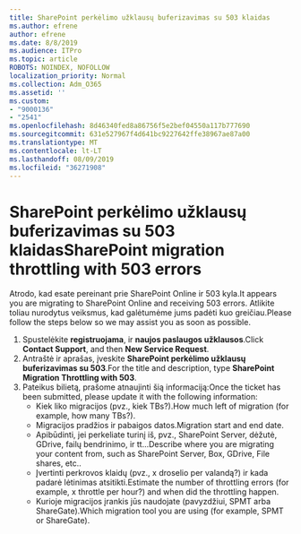 ```yaml
---
title: SharePoint perkėlimo užklausų buferizavimas su 503 klaidas
ms.author: efrene
author: efrene
ms.date: 8/8/2019
ms.audience: ITPro
ms.topic: article
ROBOTS: NOINDEX, NOFOLLOW
localization_priority: Normal
ms.collection: Adm_O365
ms.assetid: ''
ms.custom:
- "9000136"
- "2541"
ms.openlocfilehash: 8d46340fed8a86756f5e2bef04550a117b777690
ms.sourcegitcommit: 631e527967f4d641bc9227642ffe38967ae87a00
ms.translationtype: MT
ms.contentlocale: lt-LT
ms.lasthandoff: 08/09/2019
ms.locfileid: "36271908"
---
```

# <a name="sharepoint-migration-throttling-with-503-errors"></a><span data-ttu-id="d724a-102">SharePoint perkėlimo užklausų buferizavimas su 503 klaidas</span><span class="sxs-lookup"><span data-stu-id="d724a-102">SharePoint migration throttling with 503 errors</span></span>

<span data-ttu-id="d724a-103">Atrodo, kad esate pereinant prie SharePoint Online ir 503 kyla.</span><span class="sxs-lookup"><span data-stu-id="d724a-103">It appears you are migrating to SharePoint Online and receiving 503 errors.</span></span> <span data-ttu-id="d724a-104">Atlikite toliau nurodytus veiksmus, kad galėtumėme jums padėti kuo greičiau.</span><span class="sxs-lookup"><span data-stu-id="d724a-104">Please follow the steps below so we may assist you as soon as possible.</span></span> 

1. <span data-ttu-id="d724a-105">Spustelėkite **registruojama**, ir **naujos paslaugos užklausos**.</span><span class="sxs-lookup"><span data-stu-id="d724a-105">Click **Contact Support**, and then **New Service Request**.</span></span>
2. <span data-ttu-id="d724a-106">Antraštė ir aprašas, įveskite **SharePoint perkėlimo užklausų buferizavimas su 503**.</span><span class="sxs-lookup"><span data-stu-id="d724a-106">For the title and description, type **SharePoint Migration Throttling with 503**.</span></span>
3. <span data-ttu-id="d724a-107">Pateikus bilietą, prašome atnaujinti šią informaciją:</span><span class="sxs-lookup"><span data-stu-id="d724a-107">Once the ticket has been submitted, please update it with the following information:</span></span>
    - <span data-ttu-id="d724a-108">Kiek liko migracijos (pvz., kiek TBs?).</span><span class="sxs-lookup"><span data-stu-id="d724a-108">How much left of migration (for example, how many TBs?).</span></span>
    - <span data-ttu-id="d724a-109">Migracijos pradžios ir pabaigos datos.</span><span class="sxs-lookup"><span data-stu-id="d724a-109">Migration start and end date.</span></span>
    - <span data-ttu-id="d724a-110">Apibūdinti, jei perkeliate turinį iš, pvz., SharePoint Server, dėžutė, GDrive, failų bendrinimo, ir tt...</span><span class="sxs-lookup"><span data-stu-id="d724a-110">Describe where you are migrating your content from, such as SharePoint Server, Box, GDrive, File shares, etc..</span></span>
    - <span data-ttu-id="d724a-111">Įvertinti perkrovos klaidų (pvz., x droselio per valandą?) ir kada padarė lėtinimas atsitikti.</span><span class="sxs-lookup"><span data-stu-id="d724a-111">Estimate the number of throttling errors (for example, x throttle per hour?) and when did the throttling happen.</span></span>
    - <span data-ttu-id="d724a-112">Kurioje migracijos įrankis jūs naudojate (pavyzdžiui, SPMT arba ShareGate).</span><span class="sxs-lookup"><span data-stu-id="d724a-112">Which migration tool you are using (for example, SPMT or ShareGate).</span></span>


